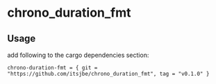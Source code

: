 # chrono_duration_fmt

## Usage
add following to the cargo dependencies section:
```
chrono-duration-fmt = { git = "https://github.com/itsjbe/chrono_duration_fmt", tag = "v0.1.0" }
```